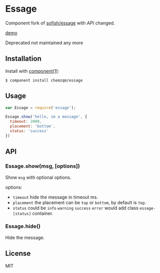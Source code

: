 # Essage

  Component fork of [sofish/essage](https://github.com/sofish/essage) with API changed.

  [demo](http://chemzqm.github.io/essage/)
  
  Deprecated not maintained any more

## Installation

  Install with [component(1)](http://component.io):

    $ component install chemzqm/essage

## Usage

``` js
var Essage = require('essage');

Essage.show('hello, im a message', {
  timeout: 2000,
  placement: 'bottom',
  status: 'success'
})
```

## API

### Essage.show(msg, [options])

Show `msg` with optional options.

options:

  - `timeout` hide the message in timeout ms.
  - `placement` the placement can be `top` or `bottom`, by default is `top`.
  - `status` could be `info` `warning` `success` `error` would add class `essage-[status]` container.

### Essage.hide()

Hide the message.

## License

  MIT
